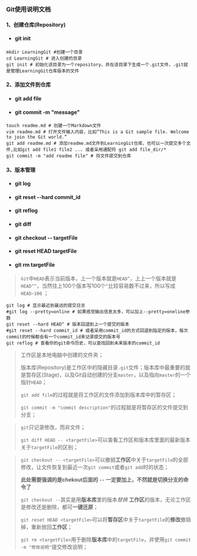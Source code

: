### Git使用说明文档

#### 1、创建仓库(Repository)

* #### git init 

```shell
mkdir LearningGit #创建一个目录
cd LearningGit # 进入创建的目录
git init # 初始化该目录为一个repository，并在该目录下生成一个.git文件，.git就是管理LearningGit仓库版本的文件
```

#### 2、添加文件到仓库

* #### git add file

* #### git commit -m  "message"

```shell
touch readme.md # 创建一个Markdown文件
vim readme.md # 打开文件输入内容，比如“This is a Git sample file. Welcome to join the Git world.”
git add readme.md # 添加readme.md文件到LearningGit仓库，也可以一次提交多个文件,比如git add file1 file2 ... 或者采用通配符 git add file_dir/*
git commit -m "add readme file" # 将文件提交到仓库
```

#### 3、版本管理

* #### git log

* #### git reset --hard commit_id

* #### git reflog

* #### git diff 

* #### git checkout -- targetFile

* #### git reset HEAD targetFile

* #### git rm targetFile

> `Git`中`HEAD`表示当前版本，上一个版本就是`HEAD^`，上上一个版本就是`HEAD^^`，当然往上100个版本写100个`^`比较容易数不过来，所以写成`HEAD~100` ；

```shell
git log # 显示最近到最远的提交日志
#git log --pretty=online # 如果感觉输出信息太多，可以加上--pretty=oneline参数
git reset --hard HEAD^ # 版本回退到上一个提交的版本
#git reset --hard commit_id # 或者采用commit_id的方式回退到指定的版本，每次commit的时候都会有一个commit_id来记录提交的版本号
git reflog # 查看你的git命令历史，可以查找回到未来版本的commit_id
```



> 工作区是本地电脑中创建的文件夹；
>
> 版本库(Repository)是工作区中的隐藏目录`.git`文件；版本库中最重要的就是暂存区(Stage)，以及Git自动创建的分支`master`，以及指向`master`的一个指针`HEAD`；
>
> `git add file`的过程就是将工作区的文件添加到版本库中的暂存区；
>
> `git commit -m "commit description"`的过程就是将暂存区的文件提交到分支；



> `git`只记录修改，而非文件；
>
> `git diff HEAD -- <targetFile>`可以查看工作区和版本库里面的最新版本关于`targetFile`的区别；



> `git checkout -- <targetFile>`可以撤销**工作区**中关于`targetFile`的全部修改，让文件恢复到最近一次`git commit`或者`git add`时的状态；
>
> **此处需要强调的是chekout后面的 `--` 一定要加上，不然就是切换分支的命令了**
>
> `git checkout --`其实是用**版本库**里的版本*替换* **工作区**的版本，无论工作区是修改还是删除，都可**一键还原**；
>
> `git reset HEAD <targetFile>`可以将**暂存区**中关于`targetFile`的**修改**撤销掉，重新放回**工作区**；
>
> `git rm <targetFile>`用于删除**版本库**中的`targetFile`，并使用`git commit -m "修改说明"`提交修改说明；